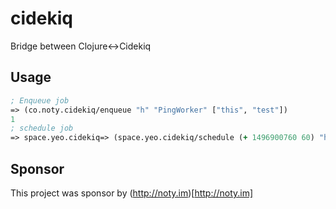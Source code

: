 # cidekiq

Bridge between Clojure<->Cidekiq

## Usage

```clojure
; Enqueue job
=> (co.noty.cidekiq/enqueue "h" "PingWorker" ["this", "test"])
1
; schedule job
=> space.yeo.cidekiq=> (space.yeo.cidekiq/schedule (+ 1496900760 60) "h" "PingWorker" ["this", "test"])
```

## Sponsor

This project was sponsor by (http://noty.im)[http://noty.im]
